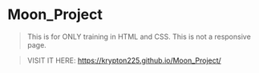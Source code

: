 # Moon_Project

> This is for ONLY training in HTML and CSS.
> This is not a responsive page.

> VISIT IT HERE: https://krypton225.github.io/Moon_Project/
